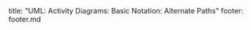 <frontmatter>
title: "UML: Activity Diagrams: Basic Notation: Alternate Paths"
footer: footer.md
</frontmatter>

<include src="navbar.md" boilerplate />

<include src="unit-inPage-asFlat.md" boilerplate />